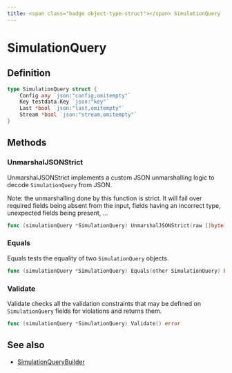 ```yaml
---
title: <span class="badge object-type-struct"></span> SimulationQuery
---
```

# <span class="badge object-type-struct"></span> SimulationQuery

## Definition

```go
type SimulationQuery struct {
    Config any `json:"config,omitempty"`
    Key testdata.Key `json:"key"`
    Last *bool `json:"last,omitempty"`
    Stream *bool `json:"stream,omitempty"`
}
```
## Methods

### <span class="badge object-method"></span> UnmarshalJSONStrict

UnmarshalJSONStrict implements a custom JSON unmarshalling logic to decode `SimulationQuery` from JSON.

Note: the unmarshalling done by this function is strict. It will fail over required fields being absent from the input, fields having an incorrect type, unexpected fields being present, …

```go
func (simulationQuery *SimulationQuery) UnmarshalJSONStrict(raw []byte) error
```

### <span class="badge object-method"></span> Equals

Equals tests the equality of two `SimulationQuery` objects.

```go
func (simulationQuery *SimulationQuery) Equals(other SimulationQuery) bool
```

### <span class="badge object-method"></span> Validate

Validate checks all the validation constraints that may be defined on `SimulationQuery` fields for violations and returns them.

```go
func (simulationQuery *SimulationQuery) Validate() error
```

## See also

 * <span class="badge builder"></span> [SimulationQueryBuilder](./builder-SimulationQueryBuilder.md)
